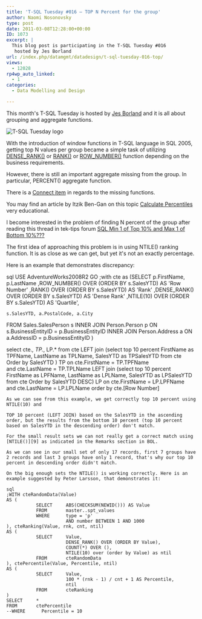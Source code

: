 ```yaml
---
title: 'T-SQL Tuesday #016 – TOP N Percent for the group'
author: Naomi Nosonovsky
type: post
date: 2011-03-08T12:28:00+00:00
ID: 1073
excerpt: |
  This blog post is participating in the T-SQL Tuesday #016
   hosted by Jes Borland
url: /index.php/datamgmt/datadesign/t-sql-tuesday-016-top/
views:
  - 12028
rp4wp_auto_linked:
  - 1
categories:
  - Data Modelling and Design

---
```

This month's T-SQL Tuesday is hosted by [Jes Borland][1] and it is all about grouping and aggregate functions.

 ![T-SQL Tuesday logo][2]

With the introduction of window functions in T-SQL language in SQL 2005, getting top N values per group became a simple task of utilizing [DENSE_RANK()][3] or [RANK()][4] or [ROW_NUMBER()][5] function depending on the business requirements.

However, there is still an important aggregate missing from the group. In particular, PERCENT() aggregate function.

There is a [Connect item][6] in regards to the missing functions.

You may find an article by Itzik Ben-Gan on this topic [Calculate Percentiles][7] very educational.

I become interested in the problem of finding N percent of the group after reading this thread in tek-tips forum [SQL Min 1 of Top 10% and Max 1 of Bottom 10%???][8]

The first idea of approaching this problem is in using NTILE() ranking function. It is as close as we can get, but yet it's not an exactly percentage.

Here is an example that demonstrates discrepancy:

sql
USE AdventureWorks2008R2 
GO
;with cte as (SELECT p.FirstName, p.LastName
    ,ROW_NUMBER() OVER (ORDER BY s.SalesYTD) AS 'Row Number'
    ,RANK() OVER (ORDER BY s.SalesYTD) AS 'Rank'
    ,DENSE_RANK() OVER (ORDER BY s.SalesYTD) AS 'Dense Rank'
    ,NTILE(10) OVER (ORDER BY s.SalesYTD) AS 'Quartile',
    
    s.SalesYTD, a.PostalCode, a.City 
FROM Sales.SalesPerson s 
    INNER JOIN Person.Person p 
        ON s.BusinessEntityID = p.BusinessEntityID
    INNER JOIN Person.Address a 
        ON a.AddressID = p.BusinessEntityID
)
    
select cte.*, TP.*, LP.* from cte
LEFT join (select top 10 percent FirstName as TPFName, LastName as TPLName, SalesYTD as TPSalesYTD
  from cte Order by SalesYTD ) TP 
on cte.FirstName = TP.TPFName  
and cte.LastName = TP.TPLName 
LEFT join (select top 10 percent FirstName as LPFName, LastName as LPLName, SalesYTD as LPSalesYTD  
from cte Order by SalesYTD DESC) LP 
on cte.FirstName = LP.LPFName  
and cte.LastName = LP.LPLName 
order by cte.[Row Number] 
```
As we can see from this example, we get correctly top 10 percent using NTILE(10) and
  
TOP 10 percent (LEFT JOIN) based on the SalesYTD in the ascending order, but the results from the bottom 10 percent (top 10 percent based on SalesYTD in the descending order) don't match.
  
For the small result sets we can not really get a correct match using [NTILE()][9] as indicated in the Remarks section in BOL.

As we can see in our small set of only 17 records, first 7 groups have 2 records and last 3 groups have only 1 record, that's why our top 10 percent in descending order didn't match.

On the big enough sets the NTILE() is working correctly. Here is an example suggested by Peter Larsson, that demonstrates it:

sql
;WITH cteRandomData(Value)
AS (
           SELECT     ABS(CHECKSUM(NEWID())) AS Value
           FROM       master..spt_values
           WHERE      type = 'p'
                      AND number BETWEEN 1 AND 1000
), cteRanking(Value, rnk, cnt, ntil)
AS (
           SELECT     Value,
                      DENSE_RANK() OVER (ORDER BY Value),
                      COUNT(*) OVER (),
                      NTILE(10) over (order by Value) as ntil
           FROM       cteRandomData
), ctePercentile(Value, Percentile, ntil)
AS (
           SELECT     Value,
                      100 * (rnk - 1) / cnt + 1 AS Percentile,
                      ntil
           FROM       cteRanking
)
SELECT     *
FROM       ctePercentile
--WHERE      Percentile = 10
```

 [1]: /index.php/DataMgmt/DBProgramming/come-one-come-all-to
 [2]: /wp-content/uploads/blogs/DataMgmt/olap_1.gif "T-SQL Tuesday logo"
 [3]: http://msdn.microsoft.com/en-us/library/ms173825.aspx
 [4]: http://msdn.microsoft.com/en-us/library/ms176102.aspx
 [5]: http://msdn.microsoft.com/en-us/library/ms186734.aspx
 [6]: https://connect.microsoft.com/SQLServer/feedback/details/124954/true-percentile-function-requested
 [7]: http://www.sqlmag.com/article/tsql3/calculate-percentiles.aspx
 [8]: http://tek-tips.com/viewthread.cfm?qid=1629693&page=1
 [9]: http://msdn.microsoft.com/en-us/library/ms175126.aspx